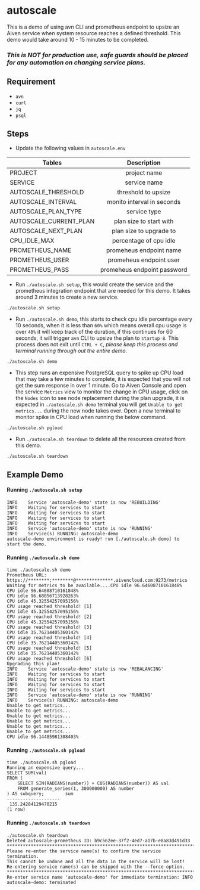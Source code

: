 # autoscale

This is a demo of using avn CLI and prometheus endpoint to upsize an Aiven service when system resource reaches a defined threshold.  This demo would take around 10 - 15 minutes to be completed.

### *This is NOT for production use, safe guards should be placed for any automation on changing service plans.*

## Requirement

- `avn` 
- `curl`
- `jq`
- `psql`

## Steps

- Update the following values in `autoscale.env`

| Tables                 | Description                 |
| ---------------------- |:---------------------------:|
| PROJECT                | project name                |
| SERVICE                | service name                |
| AUTOSCALE_THRESHOLD    | threshold to upsize         |  
| AUTOSCALE_INTERVAL     | monito interval in seconds  |
| AUTOSCALE_PLAN_TYPE    | service type                |
| AUTOSCALE_CURRENT_PLAN | plan size to start with     |
| AUTOSCALE_NEXT_PLAN    | plan size to upgrade to     |
| CPU_IDLE_MAX           | percentage of cpu idle      |
| PROMETHEUS_NAME        | promeheus endpoint name     |
| PROMETHEUS_USER        | promeheus endpoint user     |
| PROMETHEUS_PASS        | promeheus endpoint password |


- Run `./autoscale.sh setup`, this would create the service and the prometheus integration endpoint that are needed for this demo.  It takes around 3 minutes to create a new service.
```
./autoscale.sh setup
```

- Run `./autoscale.sh demo`, this starts to check cpu idle percentage every 10 seconds, when it is less than `60%` which means overall cpu usage is over `40%` it will keep track of the duration, if this continues for 60 seconds, it will trigger `avn` CLI to upsize the plan to `startup-8`.  This process does not exit until `CTRL + C`, *please keep this process and terminal running through out the entire demo.*
```
./autoscale.sh demo
```

- This step runs an expensive PostgreSQL query to spike up CPU load that may take a few minutes to complete, it is expected that you will not get the sum response in over 1 minute.  Go to Aiven Console and open the service `Metrics` view to monitor the change in CPU usage, click on the `Nodes` icon to see node replacement during the plan upgrade, it is expected in `./autoscale.sh demo` terminal you will get `Unable to get metrics...` during the new node takes over.  Open a new terminal to monitor spike in CPU load when running the below command.
```
./autoscale.sh pgload
```

- Run `./autoscale.sh teardown` to delete all the resources created from this demo.
```
./autoscale.sh teardown
```

## Example Demo

#### Running `./autoscale.sh setup`
```
INFO	Service 'autoscale-demo' state is now 'REBUILDING'
INFO	Waiting for services to start
INFO	Waiting for services to start
INFO	Waiting for services to start
INFO	Waiting for services to start
INFO	Service 'autoscale-demo' state is now 'RUNNING'
INFO	Service(s) RUNNING: autoscale-demo
autoscale-demo environment is ready! run [./autoscale.sh demo] to start the demo.
```

#### Running `./autoscale.sh demo`
```
time ./autoscale.sh demo
Prometheus URL: https://********:********@**************.aivencloud.com:9273/metrics
Waiting for metrics to be available....CPU idle 96.64608710161848%
CPU idle 96.64608710161848%
CPU idle 96.68056713928263%
CPU idle 45.32554257095156%
CPU usage reached threshold! [1]
CPU idle 45.32554257095156%
CPU usage reached threshold! [2]
CPU idle 45.32554257095156%
CPU usage reached threshold! [3]
CPU idle 35.76214405360142%
CPU usage reached threshold! [4]
CPU idle 35.76214405360142%
CPU usage reached threshold! [5]
CPU idle 35.76214405360142%
CPU usage reached threshold! [6]
Upgrading this plan!
INFO	Service 'autoscale-demo' state is now 'REBALANCING'
INFO	Waiting for services to start
INFO	Waiting for services to start
INFO	Waiting for services to start
INFO	Waiting for services to start
INFO	Service 'autoscale-demo' state is now 'RUNNING'
INFO	Service(s) RUNNING: autoscale-demo
Unable to get metrics...
Unable to get metrics...
Unable to get metrics...
Unable to get metrics...
Unable to get metrics...
Unable to get metrics...
CPU idle 96.14485981308403%
```

#### Running `./autoscale.sh pgload`
```
time ./autoscale.sh pgload
Running an expensive query...
SELECT SUM(val)
FROM (
    SELECT SIN(RADIANS(number)) + COS(RADIANS(number)) AS val
    FROM generate_series(1, 300000000) AS number
) AS subquery;        sum
--------------------
 135.24284129470215
(1 row)
```

#### Running `./autoscale.sh teardown`
```
./autoscale.sh teardown
Deleted autoscale-prometheus ID: b9c562ee-37f2-4ed7-a17b-e8a83d491d33
***********************************************************************
Please re-enter the service name(s) to confirm the service termination.
This cannot be undone and all the data in the service will be lost!
Re-entering service name(s) can be skipped with the --force option.
***********************************************************************
Re-enter service name 'autoscale-demo' for immediate termination: INFO	autoscale-demo: terminated
```
